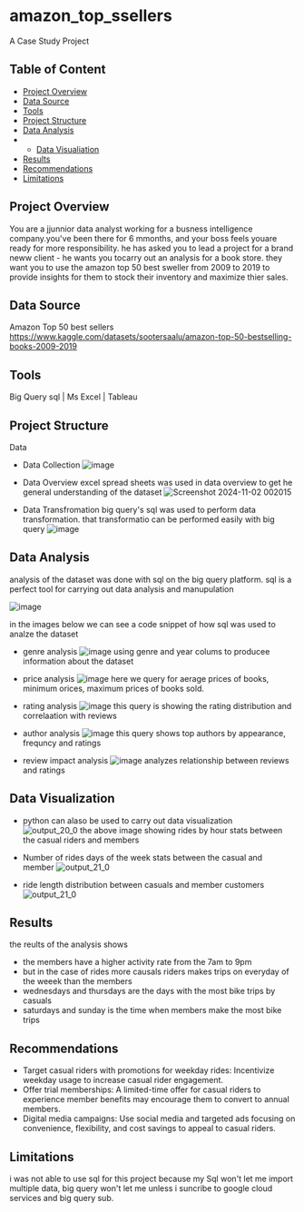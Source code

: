 # amazon_top_ssellers
A Case Study Project 

## Table of Content 
- [Project Overview](#project-overview)
- [Data Source](#data-source)
- [Tools](#tools)
- [Project Structure](#project-structure)
- [Data Analysis](#data-analysis)
- - [Data Visualiation](#data-visualization)
- [Results](#results)
- [Recommendations](#recommendations)
- [Limitations](#limitations)
  
## Project Overview 
  You are a jjunnior data analyst working for a busness intelligence company.you've been there for 6 mmonths, and your boss feels youare ready for more responsibility. he has asked you to lead a project for a brand neww client - he wants you tocarry out an analysis for a book store. they want you to use the amazon top 50 best sweller from 2009 to 2019 to provide insights for them to stock their inventory and maximize thier sales.
## Data Source
  Amazon Top 50 best sellers
  https://www.kaggle.com/datasets/sootersaalu/amazon-top-50-bestselling-books-2009-2019
  
## Tools
  Big Query sql | Ms Excel | Tableau
  
## Project Structure
  Data
  - Data Collection
      ![image](https://github.com/user-attachments/assets/e5509fc2-a13f-4897-97ca-938294c08821)


  - Data Overview
    excel spread sheets was used in data overview to get he general understanding of the dataset
    ![Screenshot 2024-11-02 002015](https://github.com/user-attachments/assets/2084826f-f05f-4d02-ace5-443d797a1758)

 
  - Data Transfromation
    big query's sql was used to perform data transformation. that transformatio can be performed easily with big query
    ![image](https://github.com/user-attachments/assets/a2e910a0-529a-4ea2-9d95-ec948c3e77d8)

    
## Data Analysis 
  analysis of the dataset was done with sql on the big query platform. sql is a perfect tool for carrying out data analysis and manupulation
  
  ![image](https://github.com/user-attachments/assets/a653acf0-5945-46b8-b390-724a3b70685f)

  
  in the images below we can see a code snippet of how sql was used to analze the dataset 

  - genre analysis
    ![image](https://github.com/user-attachments/assets/410a66b7-a853-4732-87e3-6a7977a995cd)
      using genre and year colums to producee information about the dataset
  
 - price analysis 
    ![image](https://github.com/user-attachments/assets/3ca8269f-d660-4a04-bffa-88140b2a5af4)
    here we query for aerage prices of books, minimum orices, maximum prices of books sold.

  - rating analysis 
    ![image](https://github.com/user-attachments/assets/e334520b-5469-41e9-8b14-7d50f1065964)
    this query is showing the rating distribution and correlaation with reviews

  - author analysis 
    ![image](https://github.com/user-attachments/assets/f7c1ac0d-e0c7-4400-963f-9ba030b6bb13)
    this query shows top authors by appearance, frequncy and ratings 

  - review impact analysis 
    ![image](https://github.com/user-attachments/assets/880d716b-ce5d-4351-ae64-31c765dd2d00)
    analyzes relationship between reviews and ratings 
  

  


  
## Data Visualization
  - python can alaso be used to carry out data visualization    
    ![output_20_0](https://github.com/user-attachments/assets/67a589cf-6277-4ce5-ac91-dc308ab6f87f)
    the above image showing rides by hour stats between the casual riders and members

  - Number of rides days of the week stats between the casual and member
    ![output_21_0](https://github.com/user-attachments/assets/96a9c694-269e-4f2c-ba52-29ab254980d3)

  - ride length distribution between casuals and member customers
    ![output_21_0](https://github.com/user-attachments/assets/cbcc8428-fe25-47d7-9969-d9837d83b73e)
  
## Results 
  the reults of the analysis  shows 
  - the members have a higher activity rate from the 7am to 9pm 
  - but in the case of rides more causals riders makes trips on everyday of the weeek than the members
  -  wednesdays and thursdays are the days with the most bike trips by casuals
  -  saturdays and sunday is the time when members make the most bike trips
## Recommendations 
  - Target casual riders with promotions for weekday rides: Incentivize weekday usage to increase casual         rider engagement.
  - Offer trial memberships: A limited-time offer for casual riders to experience member benefits may             encourage them to convert to annual members.
  - Digital media campaigns: Use social media and targeted ads focusing on convenience, flexibility, and cost savings to appeal to casual riders.
## Limitations
  i was not able to use sql for this project because my Sql won't let me import multiple data, big query won't let me unless i suncribe to google cloud services and big query sub.
